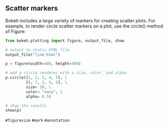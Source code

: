 
## Scatter markers

Bokeh includes a large variety of markers for creating scatter plots. For example, to render circle scatter markers on a plot, use the circle() method of Figure:

```python
from bokeh.plotting import figure, output_file, show

# output to static HTML file
output_file("line.html")

p = figure(width=400, height=400)

# add a circle renderer with a size, color, and alpha
p.circle([1, 2, 3, 4, 5], \
         [6, 7, 2, 4, 5], \
         size= 20, \
         color= "navy", \
         alpha= 0.5)

# show the results
show(p)
```
`#figuresize` `#mark` `#annotation`

